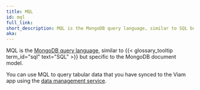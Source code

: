 ```yaml
---
title: MQL
id: mql
full_link:
short_description: MQL is the MongoDB query language, similar to SQL but specific to the MongoDB document model.
aka:
---
```


MQL is the [MongoDB query language](https://www.mongodb.com/docs/manual/tutorial/query-documents/), similar to {{< glossary_tooltip term_id="sql" text="SQL" >}} but specific to the MongoDB document model.

You can use MQL to query tabular data that you have synced to the Viam app using the [data management service](/build/configure/services/data/).
